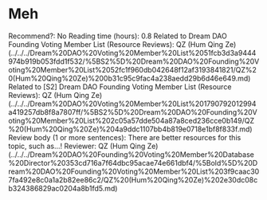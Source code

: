 # Meh

Recommend?: No
Reading time (hours): 0.8
Related to Dream DAO Founding Voting Member List (Resource Reviews): QZ (Hum Qing Ze) (../../../Dream%20DAO%20Voting%20Member%20List%2051fcb3d3a9444974b919b053fdd1f532/%5BS2%5D%20Dream%20DAO%20Founding%20Voting%20Member%20List%2052fc1f960db042648f12af3193841821/QZ%20(Hum%20Qing%20Ze)%200b31c95c9fac4a238aedd29b6d46e649.md)
Related to [S2] Dream DAO Founding Voting Member List (Resource Reviews): QZ (Hum Qing Ze) (../../../Dream%20DAO%20Voting%20Member%20List%201790792012994a419257db8f8a7807ff/%5BS2%5D%20Dream%20DAO%20Founding%20Voting%20Member%20List%202c05a57dde504a87a8ced236cce0b149/QZ%20(Hum%20Qing%20Ze)%204a9ddc1107bb4b819e0718e1bf8f833f.md)
Review body (1 or more sentences): There are better resources for this topic, such as...!
Reviewer: QZ (Hum Qing Ze) (../../../Dream%20DAO%20Founding%20Voting%20Member%20Database%20Director%20353cd716a7f64dbc95acae74e661dbf4/%5Bold%5D%20Dream%20DAO%20Founding%20Voting%20Member%20List%203f9caac307fa492e8c0a1a2b82ee86c2/QZ%20(Hum%20Qing%20Ze)%202e30dc08cb324386829ac0204a8b1fd5.md)